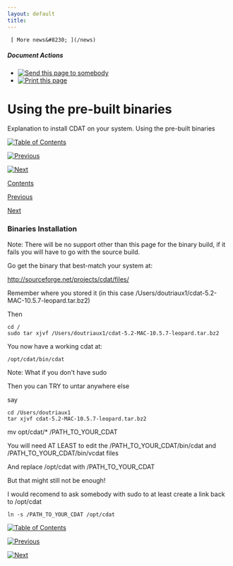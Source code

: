 ```yaml
---
layout: default
title: 
---
```


     [ More news&#8230; ](/news)

#####  Document Actions

  * [ ![Send this page to somebody](media/mail_icon.gif) ](/cdat/download/installation-guide/copy_of_express-install/sendto_form)
  * [ ![Print this page](media/print_icon.gif) ](/this.print\(\))

#  Using the pre-built binaries

Explanation to install CDAT on your system. Using the pre-built binaries

  

[ ![Table of Contents](media/arrow-up) ](/)

[ ![Previous](media/arrow-left) ](/express-install)

[ ![Next](media/arrow-right) ](/expert-build-instructions)

[ Contents ](/)

[ Previous ](/express-install)

[ Next ](/expert-build-instructions)

  
  
  
  

###  Binaries Installation

 Note:  There will be no support other than this page for the binary build, if it fails you will have to go with the source build. 

Go get the binary that best-match your system at:

http://sourceforge.net/projects/cdat/files/

Remember where you stored it (in this case
/Users/doutriaux1/cdat-5.2-MAC-10.5.7-leopard.tar.bz2)

Then

    
    
    cd /
    sudo tar xjvf /Users/doutriaux1/cdat-5.2-MAC-10.5.7-leopard.tar.bz2

You now have a working cdat at:

    
    
    /opt/cdat/bin/cdat

Note: What if you don't have sudo

Then you can TRY to untar anywhere else

say

    
    
    cd /Users/doutriaux1
    tar xjvf cdat-5.2-MAC-10.5.7-leopard.tar.bz2

mv opt/cdat/* /PATH_TO_YOUR_CDAT

You will need AT LEAST to edit the /PATH_TO_YOUR_CDAT/bin/cdat and
/PATH_TO_YOUR_CDAT/bin/vcdat files

And replace /opt/cdat with /PATH_TO_YOUR_CDAT

But that might still not be enough!

I would recomend to ask somebody with sudo to at least create a link back to
/opt/cdat

    
    
    ln -s /PATH_TO_YOUR_CDAT /opt/cdat

  
  
  

  

[ ![Table of Contents](media/arrow-up) ](/)

[ ![Previous](media/arrow-left) ](/express-install)

[ ![Next](media/arrow-right) ](/expert-build-instructions)
